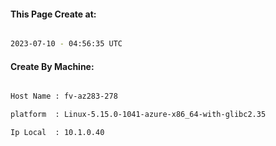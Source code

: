 
   
#### This Page Create at:

```bash

2023-07-10 - 04:56:35 UTC

```

#### Create By Machine:

```bash

Host Name : fv-az283-278

platform  : Linux-5.15.0-1041-azure-x86_64-with-glibc2.35

Ip Local  : 10.1.0.40

```


